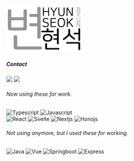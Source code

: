 <img src="img/image1.png" width="200px"></img><br/>
##### Contact
<a href="https://hbyun.tistory.com/"><img src="https://t1.daumcdn.net/tistory_admin/static/top/favicon_0630.ico" width="36px"></a>
<a href="mailto:gumyoincirno@gmail.com"><img src="https://ssl.gstatic.com/ui/v1/icons/mail/rfr/gmail.ico" width="36px"></a>


###### Now using these for work.
<section>
<img src="https://bicon.gumyo.net/api/icon?width=1640&height=250&textColor=%23FFF&text=Typescript&borderRadius=20&icon=ts&bgColor=%23007aFF" height="25px" width="164px" alt="Typescript" />
<img src="https://bicon.gumyo.net/api/icon?width=1640&height=250&icon=js&text=JavaScript&bgColor=%23EC0&borderRadius=20&textColor=%23000" height="25px" width="164px" alt="Javascript" />
  </section>
<section>
<img src="https://bicon.gumyo.net/api/icon?width=800&height=250&icon=react&text=React&bgColor=%23AEF&borderRadius=20&textColor=%23000" height="25px" width="80px" alt="React" />
<img src="https://bicon.gumyo.net/api/icon?width=800&height=250&icon=svelte&text=Svelt&bgColor=%23FCC&borderRadius=20&textColor=%23000" height="25px" width="80px" alt="Svelte" />
<img src="https://bicon.gumyo.net/api/icon?width=800&height=250&icon=next&text=Next&bgColor=%23777&borderRadius=20&textColor=%23FFF" height="25px" width="80px" alt="Nextjs" />
<img src="https://bicon.gumyo.net/api/icon?width=800&height=250&cIcon=https%3A%2F%2Fimg.gumyo.net%2Fhono-logo.svg&text=Hono&bgColor=%23C55&borderRadius=20&textColor=%23FFF" height="25px" width="80px" alt="Honojs" />
</section>



###### Not using anymore, but I used these for working.

<section>
<img src="https://bicon.gumyo.net/api/icon?width=600&height=200&icon=java&text=Java&bgColor=%23F5F5F5&borderRadius=20&textColor=%23000" height="20px" width="60px" alt="Java" />
<img src="https://bicon.gumyo.net/api/icon?width=500&height=200&icon=vue&text=Vue&bgColor=%23AFA&borderRadius=20&textColor=%23000" height="20px" width="50px" alt="Vue" />
<img src="https://bicon.gumyo.net/api/icon?width=1000&height=200&icon=spring&text=Spring+boot&bgColor=%23DFB&borderRadius=20&textColor=%23000" height="20px" width="100px" alt="Springboot" />
<img src="https://bicon.gumyo.net/api/icon?width=800&height=200&icon=express&text=Express&bgColor=%23999&borderRadius=20&textColor=%23FFF" height="20px" width="80px" alt="Express" />
</section>
